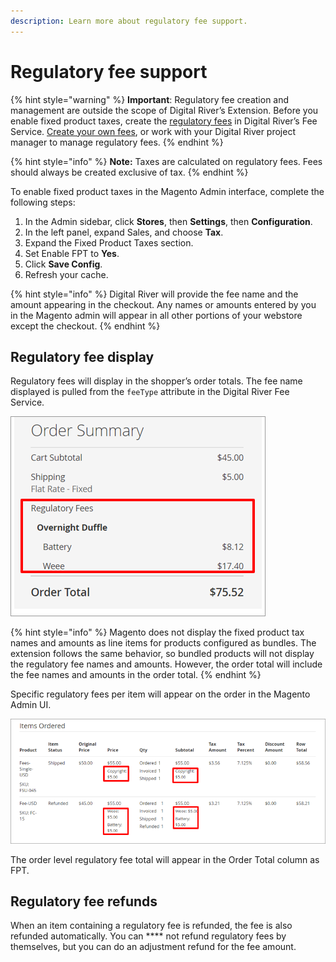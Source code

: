 ```yaml
---
description: Learn more about regulatory fee support.
---
```


# Regulatory fee support

{% hint style="warning" %}
**Important**: Regulatory fee creation and management are outside the scope of Digital River’s Extension. Before you enable fixed product taxes, create the [regulatory fees](https://docs.digitalriver.com/digital-river-api/regulatory-fees) in Digital River’s Fee Service. [Create your own fees](https://docs.digitalriver.com/digital-river-api/regulatory-fees/managing-regulatory-fees#creating-a-fee), or work with your Digital River project manager to manage regulatory fees.
{% endhint %}

{% hint style="info" %}
**Note:** Taxes are calculated on regulatory fees. Fees should always be created exclusive of tax.
{% endhint %}

To enable fixed product taxes in the Magento Admin interface, complete the following steps:

1. In the Admin sidebar, click **Stores**, then **Settings**, then **Configuration**.
2. In the left panel, expand Sales, and choose **Tax**.
3. Expand the Fixed Product Taxes section.
4. Set Enable FPT to **Yes**.
5. Click **Save Config**.
6. Refresh your cache.

{% hint style="info" %}
Digital River will provide the fee name and the amount appearing in the checkout. Any names or amounts entered by you in the Magento admin will appear in all other portions of your webstore except the checkout.
{% endhint %}

## Regulatory fee display&#x20;

Regulatory fees will display in the shopper’s order totals. The fee name displayed is pulled from the `feeType` attribute in the Digital River Fee Service.

![](../.gitbook/assets/Ordersummary.png)

{% hint style="info" %}
Magento does not display the fixed product tax names and amounts as line items for products configured as bundles. The extension follows the same behavior, so bundled products will not display the regulatory fee names and amounts. However, the order total will include the fee names and amounts in the order total.
{% endhint %}

Specific regulatory fees per item will appear on the order in the Magento Admin UI.

![](../.gitbook/assets/ItemsOrdered.png)

The order level regulatory fee total will appear in the Order Total column as FPT.

## **Regulatory fee refunds**

When an item containing a regulatory fee is refunded, the fee is also refunded automatically. You can **** not refund regulatory fees by themselves, but you can do an adjustment refund for the fee amount.
